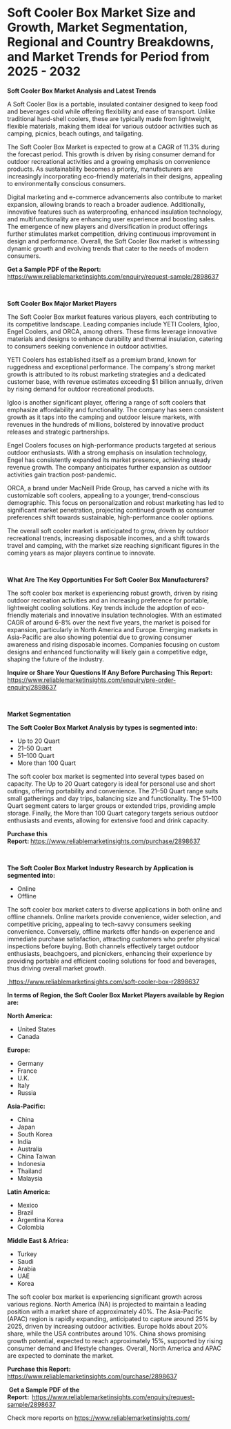 <p><h1>Soft Cooler Box Market Size and Growth, Market Segmentation, Regional and Country Breakdowns, and Market Trends for Period from 2025 -  2032</h1></p><p><strong>Soft Cooler Box Market Analysis and Latest Trends</strong></p>
<p><p>A Soft Cooler Box is a portable, insulated container designed to keep food and beverages cold while offering flexibility and ease of transport. Unlike traditional hard-shell coolers, these are typically made from lightweight, flexible materials, making them ideal for various outdoor activities such as camping, picnics, beach outings, and tailgating.</p><p>The Soft Cooler Box Market is expected to grow at a CAGR of 11.3% during the forecast period. This growth is driven by rising consumer demand for outdoor recreational activities and a growing emphasis on convenience products. As sustainability becomes a priority, manufacturers are increasingly incorporating eco-friendly materials in their designs, appealing to environmentally conscious consumers. </p><p>Digital marketing and e-commerce advancements also contribute to market expansion, allowing brands to reach a broader audience. Additionally, innovative features such as waterproofing, enhanced insulation technology, and multifunctionality are enhancing user experience and boosting sales. The emergence of new players and diversification in product offerings further stimulates market competition, driving continuous improvement in design and performance. Overall, the Soft Cooler Box market is witnessing dynamic growth and evolving trends that cater to the needs of modern consumers.</p></p>
<p><strong>Get a Sample PDF of the Report:&nbsp;</strong> <a href="https://www.reliablemarketinsights.com/enquiry/request-sample/2898637?utm_campaign=2183&utm_medium=2&utm_source=Github&utm_content=ia&utm_term=15032025&utm_id=soft-cooler-box">https://www.reliablemarketinsights.com/enquiry/request-sample/2898637</a></p>
<p>&nbsp;</p>
<p><strong>Soft Cooler Box Major Market Players</strong></p>
<p><p>The Soft Cooler Box market features various players, each contributing to its competitive landscape. Leading companies include YETI Coolers, Igloo, Engel Coolers, and ORCA, among others. These firms leverage innovative materials and designs to enhance durability and thermal insulation, catering to consumers seeking convenience in outdoor activities.</p><p>YETI Coolers has established itself as a premium brand, known for ruggedness and exceptional performance. The company's strong market growth is attributed to its robust marketing strategies and a dedicated customer base, with revenue estimates exceeding $1 billion annually, driven by rising demand for outdoor recreational products.</p><p>Igloo is another significant player, offering a range of soft coolers that emphasize affordability and functionality. The company has seen consistent growth as it taps into the camping and outdoor leisure markets, with revenues in the hundreds of millions, bolstered by innovative product releases and strategic partnerships.</p><p>Engel Coolers focuses on high-performance products targeted at serious outdoor enthusiasts. With a strong emphasis on insulation technology, Engel has consistently expanded its market presence, achieving steady revenue growth. The company anticipates further expansion as outdoor activities gain traction post-pandemic.</p><p>ORCA, a brand under MacNeill Pride Group, has carved a niche with its customizable soft coolers, appealing to a younger, trend-conscious demographic. This focus on personalization and robust marketing has led to significant market penetration, projecting continued growth as consumer preferences shift towards sustainable, high-performance cooler options.</p><p>The overall soft cooler market is anticipated to grow, driven by outdoor recreational trends, increasing disposable incomes, and a shift towards travel and camping, with the market size reaching significant figures in the coming years as major players continue to innovate.</p></p>
<p>&nbsp;</p>
<p><strong>What Are The Key Opportunities For Soft Cooler Box Manufacturers?</strong></p>
<p><p>The soft cooler box market is experiencing robust growth, driven by rising outdoor recreation activities and an increasing preference for portable, lightweight cooling solutions. Key trends include the adoption of eco-friendly materials and innovative insulation technologies. With an estimated CAGR of around 6-8% over the next five years, the market is poised for expansion, particularly in North America and Europe. Emerging markets in Asia-Pacific are also showing potential due to growing consumer awareness and rising disposable incomes. Companies focusing on custom designs and enhanced functionality will likely gain a competitive edge, shaping the future of the industry.</p></p>
<p><strong>Inquire or Share Your Questions If Any Before Purchasing This Report:</strong> <a href="https://www.reliablemarketinsights.com/enquiry/pre-order-enquiry/2898637?utm_campaign=2183&utm_medium=2&utm_source=Github&utm_content=ia&utm_term=15032025&utm_id=soft-cooler-box">https://www.reliablemarketinsights.com/enquiry/pre-order-enquiry/2898637</a></p>
<p>&nbsp;</p>
<p><strong>Market Segmentation</strong></p>
<p><strong>The Soft Cooler Box Market Analysis by types is segmented into:</strong></p>
<p><ul><li>Up to 20 Quart</li><li>21–50 Quart</li><li>51–100 Quart</li><li>More than 100 Quart</li></ul></p>
<p><p>The soft cooler box market is segmented into several types based on capacity. The Up to 20 Quart category is ideal for personal use and short outings, offering portability and convenience. The 21–50 Quart range suits small gatherings and day trips, balancing size and functionality. The 51–100 Quart segment caters to larger groups or extended trips, providing ample storage. Finally, the More than 100 Quart category targets serious outdoor enthusiasts and events, allowing for extensive food and drink capacity.</p></p>
<p><strong>Purchase this Report:&nbsp;</strong><a href="https://www.reliablemarketinsights.com/purchase/2898637?utm_campaign=2183&utm_medium=2&utm_source=Github&utm_content=ia&utm_term=15032025&utm_id=soft-cooler-box">https://www.reliablemarketinsights.com/purchase/2898637</a></p>
<p>&nbsp;</p>
<p><strong>The Soft Cooler Box Market Industry Research by Application is segmented into:</strong></p>
<p><ul><li>Online</li><li>Offline</li></ul></p>
<p><p>The soft cooler box market caters to diverse applications in both online and offline channels. Online markets provide convenience, wider selection, and competitive pricing, appealing to tech-savvy consumers seeking convenience. Conversely, offline markets offer hands-on experience and immediate purchase satisfaction, attracting customers who prefer physical inspections before buying. Both channels effectively target outdoor enthusiasts, beachgoers, and picnickers, enhancing their experience by providing portable and efficient cooling solutions for food and beverages, thus driving overall market growth.</p></p>
<p><a href="https://www.reliablemarketinsights.com/soft-cooler-box-r2898637?utm_campaign=2183&utm_medium=2&utm_source=Github&utm_content=ia&utm_term=15032025&utm_id=soft-cooler-box">&nbsp;https://www.reliablemarketinsights.com/soft-cooler-box-r2898637</a></p>
<p><strong>In terms of Region, the Soft Cooler Box Market Players available by Region are:</strong></p>
<p>
    <p> <strong> North America: </strong>
        <ul>
            <li>United States</li>
            <li>Canada</li>
        </ul>
        </p> 
    <p> <strong> Europe: </strong>
        <ul>
            <li>Germany</li>
            <li>France</li>
            <li>U.K.</li>
            <li>Italy</li>
            <li>Russia</li>
        </ul>
        </p> 
    <p> <strong> Asia-Pacific: </strong>
        <ul>
            <li>China</li>
            <li>Japan</li>
            <li>South Korea</li>
            <li>India</li>
            <li>Australia</li>
            <li>China Taiwan</li>
            <li>Indonesia</li>
            <li>Thailand</li>
            <li>Malaysia</li>
        </ul>
        </p> 
    <p> <strong> Latin America: </strong>
        <ul>
            <li>Mexico</li>
            <li>Brazil</li>
            <li>Argentina Korea</li>
            <li>Colombia</li>
        </ul>
        </p> 
    <p> <strong> Middle East & Africa: </strong>
        <ul>
            <li>Turkey</li>
            <li>Saudi</li>
            <li>Arabia</li>
            <li>UAE</li>
            <li>Korea</li>
        </ul>
    </p>
    </p>
<p><p>The soft cooler box market is experiencing significant growth across various regions. North America (NA) is projected to maintain a leading position with a market share of approximately 40%. The Asia-Pacific (APAC) region is rapidly expanding, anticipated to capture around 25% by 2025, driven by increasing outdoor activities. Europe holds about 20% share, while the USA contributes around 10%. China shows promising growth potential, expected to reach approximately 15%, supported by rising consumer demand and lifestyle changes. Overall, North America and APAC are expected to dominate the market.</p></p>
<p><strong>Purchase this Report: </strong><a href="https://www.reliablemarketinsights.com/purchase/2898637?utm_campaign=2183&utm_medium=2&utm_source=Github&utm_content=ia&utm_term=15032025&utm_id=soft-cooler-box">https://www.reliablemarketinsights.com/purchase/2898637</a></p>
<p>&nbsp;<strong>Get a Sample PDF of the Report:&nbsp;&nbsp;</strong><a href="https://www.reliablemarketinsights.com/enquiry/request-sample/2898637?utm_campaign=2183&utm_medium=2&utm_source=Github&utm_content=ia&utm_term=15032025&utm_id=soft-cooler-box">https://www.reliablemarketinsights.com/enquiry/request-sample/2898637</a></p>
<p><strong></strong></p>
<p>Check more reports on <a href="https://www.reliablemarketinsights.com/?utm_campaign=2183&utm_medium=2&utm_source=Github&utm_content=ia&utm_term=15032025&utm_id=soft-cooler-box">https://www.reliablemarketinsights.com/</a></p>